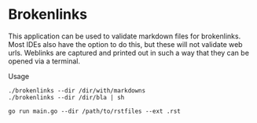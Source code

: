 # Brokenlinks

This application can be used to validate markdown files for brokenlinks. Most IDEs also have the option to do this, but these will not validate web urls. Weblinks are captured and printed out in such a way that they can be opened via a terminal. 

Usage
```
./brokenlinks --dir /dir/with/markdowns
./brokenlinks --dir /dir/bla | sh
```

```
go run main.go --dir /path/to/rstfiles --ext .rst
```